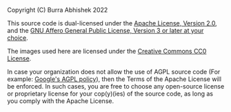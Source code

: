 Copyright (C) Burra Abhishek 2022

This source code is dual-licensed under the [Apache License, Version 2.0](https://www.apache.org/licenses/LICENSE-2.0.txt), 
and the [GNU Affero General Public License, Version 3 or later at your choice](https://www.gnu.org/licenses/agpl-3.0.txt).

The images used here are licensed under the [Creative Commons CC0 License](https://tldrlegal.com/license/creative-commons-cc0-1.0-universal).

In case your organization does not allow the use of AGPL source code (For example: [Google's AGPL policy](https://opensource.google/docs/using/agpl-policy/)), 
then the Terms of the Apache License will be enforced. In such cases, you are free to choose any open-source license or 
proprietary license for your cop(y)(ies) of the source code, as long as you comply with the Apache License.
